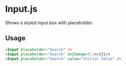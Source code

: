 # Input.js

Shows a styled input box with placeholder.

## Usage

```html
<Input placeholder="Search" />
<Input placeholder="Search" onChange={()=>{}}/>
<Input placeholder="Search" value="Initial Value" />
```
